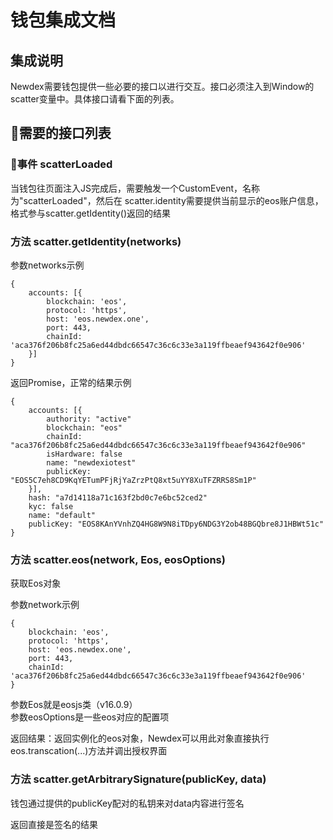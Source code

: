# 钱包集成文档

## 集成说明
Newdex需要钱包提供一些必要的接口以进行交互。接口必须注入到Window的scatter变量中。具体接口请看下面的列表。

## 需要的接口列表

### 事件 scatterLoaded
当钱包往页面注入JS完成后，需要触发一个CustomEvent，名称为"scatterLoaded"，然后在 scatter.identity需要提供当前显示的eos账户信息，格式参与scatter.getIdentity()返回的结果

### 方法 scatter.getIdentity(networks)
参数networks示例
```
{
    accounts: [{
        blockchain: 'eos',
        protocol: 'https',
        host: 'eos.newdex.one',
        port: 443,
        chainId: 'aca376f206b8fc25a6ed44dbdc66547c36c6c33e3a119ffbeaef943642f0e906'
    }]
}
```
返回Promise，正常的结果示例
```
{
    accounts: [{
        authority: "active"
        blockchain: "eos"
        chainId: "aca376f206b8fc25a6ed44dbdc66547c36c6c33e3a119ffbeaef943642f0e906"
        isHardware: false
        name: "newdexiotest"
        publicKey: "EOS5C7eh8CD9KqYETumPFjRjYaZrzPtQ8xt5uYY8XuTFZRRS8Sm1P"
    }],
    hash: "a7d14118a71c163f2bd0c7e6bc52ced2"
    kyc: false
    name: "default"
    publicKey: "EOS8KAnYVnhZQ4HG8W9N8iTDpy6NDG3Y2ob48BGQbre8J1HBWt51c"
}
```

### 方法 scatter.eos(network, Eos, eosOptions)
获取Eos对象

参数network示例
```
{
    blockchain: 'eos',
    protocol: 'https',
    host: 'eos.newdex.one',
    port: 443,
    chainId: 'aca376f206b8fc25a6ed44dbdc66547c36c6c33e3a119ffbeaef943642f0e906'
}
```
参数Eos就是eosjs类（v16.0.9）  
参数eosOptions是一些eos对应的配置项

返回结果：返回实例化的eos对象，Newdex可以用此对象直接执行eos.transcation(...)方法并调出授权界面  

### 方法 scatter.getArbitrarySignature(publicKey, data)

钱包通过提供的publicKey配对的私钥来对data内容进行签名

返回直接是签名的结果

